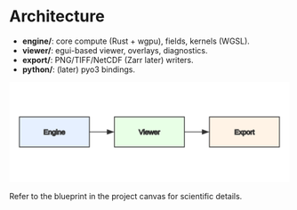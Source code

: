 # Architecture

- **engine/**: core compute (Rust + wgpu), fields, kernels (WGSL).
- **viewer/**: egui-based viewer, overlays, diagnostics.
- **export/**: PNG/TIFF/NetCDF (Zarr later) writers.
- **python/**: (later) pyo3 bindings.

![High-level diagram](static/architecture.svg)

Refer to the blueprint in the project canvas for scientific details.
